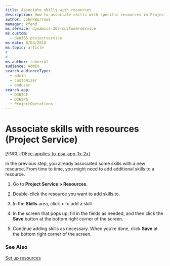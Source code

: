 ```yaml
---
title: Associate skills with resources
description: How to associate skills with specific resources in Project Service
author: JohnPBurrows
manager: kfend
ms.service: dynamics-365-customerservice
ms.custom: 
  - dyn365-projectservice
ms.date: 8/03/2018
ms.topic: article
#
#
ms.author: ruhercul
audience: Admin
search.audienceType: 
  - admin
  - customizer
  - enduser
search.app: 
  - D365CE
  - D365PS
  - ProjectOperations
---
```


# Associate skills with resources (Project Service)

[!INCLUDE[cc-applies-to-psa-app-1x-2x](../includes/cc-applies-to-psa-app-1x-2x.md)]

In the previous step, you already associated some skills with  a new resource. From time to time, you might need to add additional skills to a resource.  
  
1.  Go to **Project Service > Resources**.  
  
2.  Double-click the resource you want to add skills to.  
  
3.  In the **Skills** area, click **+** to add a skill.  
  
4.  In the screen that pops up, fill in the fields as needed, and then click the **Save** button at the bottom right corner of the screen.  
  
5.  Continue adding skills as necessary. When you’re done, click **Save** at the bottom right corner of the screen.  
  
### See Also  
 [Set up resources](../psa/set-up-resources.md)

